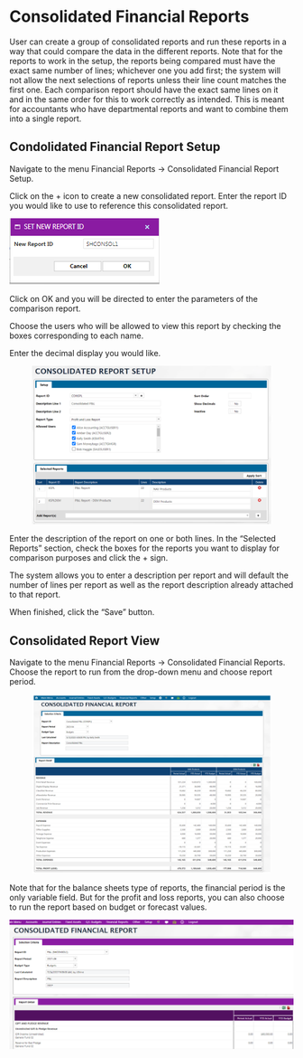 # Consolidated Financial Reports

User can create a group of consolidated reports and run these reports in a way that could compare the data in the different reports. Note that for the reports to work in the setup, the reports being compared must have the exact same number of lines; whichever one you add first; the system will not allow the next selections of reports unless their line count matches the first one. Each comparison report should have the exact same lines on it and in the same order for this to work correctly as intended. This is meant for accountants who have departmental reports and want to combine them into a single report.

## Condolidated Financial Report Setup <a href="#_toc121381320" id="_toc121381320"></a>

Navigate to the menu Financial Reports -> Consolidated Financial Report Setup.

Click on the + icon to create a new consolidated report. Enter the report ID you would like to use to reference this consolidated report.

![](<../../../.gitbook/assets/16 (7).png>)

Click on OK and you will be directed to enter the parameters of the comparison report.

Choose the users who will be allowed to view this report by checking the boxes corresponding to each name.

Enter the decimal display you would like.

<figure><img src="../../../.gitbook/assets/image (1027).png" alt=""><figcaption></figcaption></figure>

Enter the description of the report on one or both lines. In the “Selected Reports” section, check the boxes for the reports you want to display for comparison purposes and click the + sign.

The system allows you to enter a description per report and will default the number of lines per report as well as the report description already attached to that report.

When finished, click the “Save” button.

## Consolidated Report View <a href="#_toc121381321" id="_toc121381321"></a>

Navigate to the menu Financial Reports -> Consolidated Financial Reports. Choose the report to run from the drop-down menu and choose report period.

<div data-full-width="true">

<figure><img src="../../../.gitbook/assets/image (794).png" alt=""><figcaption></figcaption></figure>

</div>

Note that for the balance sheets type of reports, the financial period is the only variable field. But for the profit and loss reports, you can also choose to run the report based on budget or forecast values.

![](<../../../.gitbook/assets/19 (14).png>)
